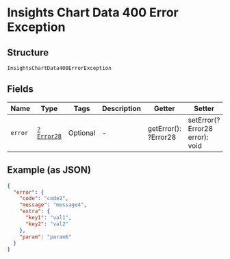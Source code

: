 
# Insights Chart Data 400 Error Exception

## Structure

`InsightsChartData400ErrorException`

## Fields

| Name | Type | Tags | Description | Getter | Setter |
|  --- | --- | --- | --- | --- | --- |
| `error` | [`?Error28`](../../doc/models/error-28.md) | Optional | - | getError(): ?Error28 | setError(?Error28 error): void |

## Example (as JSON)

```json
{
  "error": {
    "code": "code2",
    "message": "message4",
    "extra": {
      "key1": "val1",
      "key2": "val2"
    },
    "param": "param6"
  }
}
```

